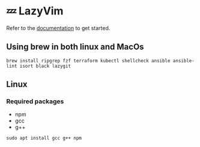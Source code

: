 # 💤 LazyVim

Refer to the [documentation](https://lazyvim.github.io/installation) to get started.


## Using brew in both linux and MacOs

`brew install ripgrep fzf terraform kubectl shellcheck ansible ansible-lint isort black lazygit`

## Linux

### Required packages

- npm
- gcc
- g++

`sudo apt install gcc g++ npm`
